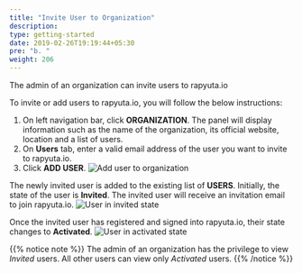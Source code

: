 ```yaml
---
title: "Invite User to Organization"
description:
type: getting-started
date: 2019-02-26T19:19:44+05:30
pre: "b. "
weight: 206
---
```

The admin of an organization can invite users to rapyuta.io

To invite or add users to rapyuta.io, you will follow the below
instructions:

1. On left navigation bar, click **ORGANIZATION**. The panel will display
   information such as the name of the organization, its official website,
   location and a list of users.
2. On **Users** tab, enter a valid email address of the user you want to
   invite to rapyuta.io.
3. Click **ADD USER**.
   ![Add user to organization](/images/getting-started/organization/add-usr-org.png?classes=border,shadow&width=50pc)

The newly invited user is added to the existing list of **USERS**. Initially,
the state of the user is **Invited**. The invited user will receive an invitation email to join rapyuta.io.
![User in invited state](/images/getting-started/organization/user-is-invited.png?classes=border,shadow&width=50pc)

Once the invited user has registered and signed into rapyuta.io, their state
changes to **Activated**.
![User in activated state](/images/getting-started/organization/invited-user-signs-in.png?classes=border,shadow&width=50pc)

{{% notice note %}}
The admin of an organization has the privilege to view *Invited* users. All other users can view only *Activated*
users.
{{% /notice %}}